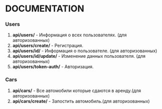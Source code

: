 # **DOCUMENTATION**
   
### **Users** 

1. **api/users/** - Информация о всех пользователях. (для авторизованных)
2. **api/users/create/** - Регистрация.
3. **api/users/id/** - Информация о пользователе. (для авторизованных)
4. **api/users/id/update/** - Изменение данных пользователя. (для авторизованных)
5. **api/users/token-auth/** - Авторизация.

### **Cars**
1. **api/cars/** - Все автомобили которые сдаются в аренду.(для авторизованных)
2. **api/cars/create/** - Запостить автомобиль.(для авторизованных)


